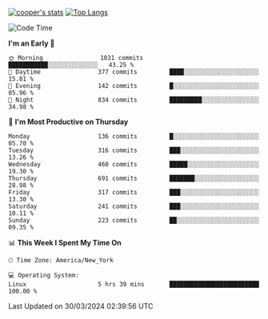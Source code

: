[![cooper's stats](https://github-readme-stats-dwoluvhms-coopjz.vercel.app/api?username=coopjz&count_private=true)](https://github.com/coopjz/github-readme-stats)
[![Top Langs](https://github-readme-stats-dwoluvhms-coopjz.vercel.app/api/top-langs/?username=coopjz&count_private=true&langs_count=8&layout=compact&&hide=C)](https://github.com/coopjz/github-readme-stats)
<!--START_SECTION:waka-->
![Code Time](http://img.shields.io/badge/Code%20Time-7%20hrs%2037%20mins-blue)

**I'm an Early 🐤** 

```text
🌞 Morning                1031 commits        ███████████░░░░░░░░░░░░░░   43.25 % 
🌆 Daytime                377 commits         ████░░░░░░░░░░░░░░░░░░░░░   15.81 % 
🌃 Evening                142 commits         █░░░░░░░░░░░░░░░░░░░░░░░░   05.96 % 
🌙 Night                  834 commits         █████████░░░░░░░░░░░░░░░░   34.98 % 
```
📅 **I'm Most Productive on Thursday** 

```text
Monday                   136 commits         █░░░░░░░░░░░░░░░░░░░░░░░░   05.70 % 
Tuesday                  316 commits         ███░░░░░░░░░░░░░░░░░░░░░░   13.26 % 
Wednesday                460 commits         █████░░░░░░░░░░░░░░░░░░░░   19.30 % 
Thursday                 691 commits         ███████░░░░░░░░░░░░░░░░░░   28.98 % 
Friday                   317 commits         ███░░░░░░░░░░░░░░░░░░░░░░   13.30 % 
Saturday                 241 commits         ███░░░░░░░░░░░░░░░░░░░░░░   10.11 % 
Sunday                   223 commits         ██░░░░░░░░░░░░░░░░░░░░░░░   09.35 % 
```


📊 **This Week I Spent My Time On** 

```text
🕑︎ Time Zone: America/New_York

💻 Operating System: 
Linux                    5 hrs 39 mins       █████████████████████████   100.00 % 
```


 Last Updated on 30/03/2024 02:39:56 UTC
<!--END_SECTION:waka-->
